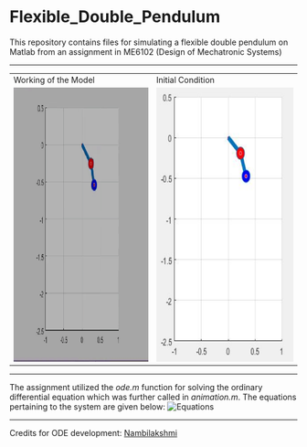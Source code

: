 # Flexible_Double_Pendulum

This repository contains files for simulating a flexible double pendulum on Matlab from an assignment in ME6102 (Design of Mechatronic Systems)

***
<table>
  <tr>
    <td>Working of the Model</td>
    <td>Initial Condition</td>
  </tr>
  <tr>
    <td><img src="Snapshots_and_Videos/WorkingModel.gif" width=405 height=480></td>
    <td><img src="Snapshots_and_Videos/InitialCondition.jpeg" width=405 height=480></td>
  </tr>
</table>

***
The assignment utilized the _ode.m_ function for solving the ordinary differential equation which was further called in _animation.m_. The equations pertaining to the system are given below:
![Equations](https://quicklatex.com/cache3/03/ql_9bca3d4865084e587ea97ba4749c4803_l3.png)

***
Credits for ODE development: [Nambilakshmi](https://www.github.com/rnambilakshmi)